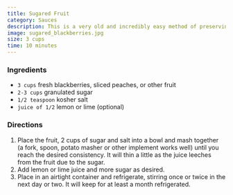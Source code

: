 ```yaml
---
title: Sugared Fruit
category: Sauces
description: This is a very old and incredibly easy method of preserving fruit. If you love preserves with fresh fruit flavor, but are not ready to commit to canning at home--try this, there's no cooking involved. The resulting spread can keep for several months in the fridge.
image: sugared_blackberries.jpg
size: 3 cups
time: 10 minutes
---
```


### Ingredients

* `3 cups` fresh blackberries, sliced peaches, or other fruit
* `2-3 cups` granulated sugar
* `1/2 teaspoon` kosher salt
* `juice of 1/2` lemon or lime (optional)

### Directions

1. Place the fruit, 2 cups of sugar and salt into a bowl and mash together (a fork, spoon, potato masher or other implement works well) until you reach the desired consistency. It will thin a little as the juice leeches from the fruit due to the sugar.
2. Add lemon or lime juice and more sugar as desired.
3. Place in an airtight container and refrigerate, stirring once or twice in the next day or two. It will keep for at least a month refrigerated.